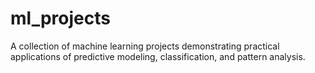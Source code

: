 # ml_projects
A collection of machine learning projects demonstrating practical applications of predictive modeling, classification, and pattern analysis.
